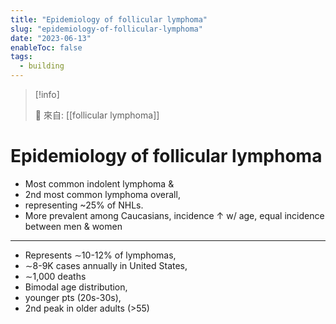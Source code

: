 ```yaml
---
title: "Epidemiology of follicular lymphoma"
slug: "epidemiology-of-follicular-lymphoma"
date: "2023-06-13"
enableToc: false
tags:
  - building
---
```


> [!info]
>
> 🌱 來自: [[follicular lymphoma]]

# Epidemiology of follicular lymphoma

- Most common indolent lymphoma &
- 2nd most common lymphoma overall,
- representing ~25% of NHLs.
- More prevalent among Caucasians, incidence ↑ w/ age, equal incidence between men & women

---

- Represents ∼10-12% of lymphomas,
- ∼8-9K cases annually in United States,
- ∼1,000 deaths
- Bimodal age distribution,
- younger pts (20s-30s),
- 2nd peak in older adults (>55)
